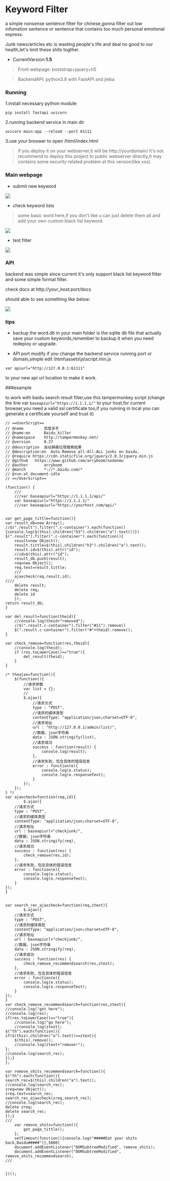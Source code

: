 # Keyword Filter

a simple nonsense sentence filter for chinese,gonna filter out low infomation sentence or sentence that contains too much personal emotional express.

Junk news/articles etc is wasting people's life and deal no good to our health,let's limit these shits togther.

- CurrentVersion:**1.5**

>Front webpage:
bootstrap+jquery+h5

>BackendAPI:
python3.8 with FastAPI and jieba




### Running


1.install necessary python module:

```
pip install fastapi uvicorn
```
2.running backend service in main dir
```
uvicorn main:app --reload --port 61111
```
3.use your broswer to open /html/index.html
>if you deploy it on your webserver,it will be http://yourdomain/
>it's not recommend to deploy this project to public webserver directly,it may contains some security related problem at this version(like xss).


### Main webpage

- submit new keyword

![](/img/1.png)


- check keyword lists
>some basic word here,if you don't like u can just delete them all and add your own custom black list keyword.

![](/img/2.png)

- test filter

![](/img/3.png)


### API

backend was simple since current it's only support black list keyword filter and some simple format filter.

check docs at  http://your_host:port/docs

should able to see something like below:


![](/img/api.png)



### tips

- backup
the word.db in your main folder is the sqlite db file that actually save your custom keywords,remember to backup it when you need redeploy or upgrade.

- API port modify
if you change the backend service running port or domain,simple edit \html\assets\js\script.min.js
```
var apiurl="http://127.0.0.1:61111"
```
to your new api url location to make it work.


###example

to work with baidu search result filter,use this tampermonkey script (change the line var ```baseapiurl="https://1.1.1.1/"``` to your host,for current browser,you need a valid ssl certificate too,if you running in local you can generate a certificate yourself and trust it)

```
// ==UserScript==
// @name         百度杀手
// @name:en      Baidu_killer
// @namespace    http://tampermonkey.net/
// @version      0.27
// @description  自动屏蔽垃圾搜索结果
// @description:en  Auto Remove all-All-ALL junks on baidu.
// @require https://cdn.staticfile.org/jquery/2.0.3/jquery.min.js
// @github	 https://www.github.com/arryboom/nodanmu
// @author       arryboom
// @match        *://*.baidu.com/*
// @run-at document-idle
// ==/UserScript==

(function() {
	///
    ///var baseapiurl="https://1.1.1.1/api/"
	var baseapiurl="https://1.1.1.1/"
	///var baseapiurl="https://yourhost.com/api/"


var get_page_tittle=function(){
var result_db=new Array();
//$(".result").filter(".c-container").each(function(){console.log($(this).children("h3").children("a").text())})
$(".result").filter(".c-container").each(function(){
	result=new Object();
	result.tittle=$(this).children("h3").children("a").text();
	result.id=$(this).attr("id");
	//id=$(this).attr("id");
	result_db.push(result);
	req=new Object();
	req.text=result.tittle;
	///
	ajaxcheck(req,result.id);
////
	delete result;
	delete req;
	delete id
	});
return result_db;
}

var del_result=function(theid){
	//console.log(theid+"removed");
	//$(".result.c-container").filter("#11").remove()
	$(".result.c-container").filter("#"+theid).remove();
}

var check_remove=function(res,theid){
	//console.log(theid);
	if (res.toLowerCase()=="true"){
		del_result(theid);
	}
}

/* theajax=function(){
    $(function(){
        //请求参数
        var list = {};
        //
        $.ajax({
            //请求方式
            type : "POST",
            //请求的媒体类型
            contentType: "application/json;charset=UTF-8",
            //请求地址
            url : "http://127.0.0.1/admin/list/",
            //数据，json字符串
            data : JSON.stringify(list),
            //请求成功
            success : function(result) {
                console.log(result);
            },
            //请求失败，包含具体的错误信息
            error : function(e){
                console.log(e.status);
                console.log(e.responseText);
            }
        });
    });
} */
var ajaxcheck=function(req,id){
		$.ajax({
	//请求方式
	type : "POST",
	//请求的媒体类型
	contentType: "application/json;charset=UTF-8",
	//请求地址
	url : baseapiurl+"checkjunk/",
	//数据，json字符串
	data : JSON.stringify(req),
	//请求成功
	success : function(res) {
		check_remove(res,id);
	},
	//请求失败，包含具体的错误信息
	error : function(e){
		console.log(e.status);
		console.log(e.responseText);
	}
});
}


var search_rec_ajaxcheck=function(req,ztext){
		$.ajax({
	//请求方式
	type : "POST",
	//请求的媒体类型
	contentType: "application/json;charset=UTF-8",
	//请求地址
	url : baseapiurl+"checkjunk/",
	//数据，json字符串
	data : JSON.stringify(req),
	//请求成功
	success : function(res) {
		check_remove_recommendsearch(res,ztext);
	},
	//请求失败，包含具体的错误信息
	error : function(e){
		console.log(e.status);
		console.log(e.responseText);
	}
});
}
var check_remove_recommendsearch=function(res,ztext){
//console.log("got here");
//console.log(res);
if(res.toLowerCase()=="true"){
	//console.log("go here");
	//console.log(ztext);
$("th").each(function(){
if($(this).children("a").text()==ztext){
	$(this).remove();
	//console.log(ztext+"remvoe!");
};
//console.log(search_rec);
});}
};

var remove_shits_recommendsearch=function(){
$("th").each(function(){
search_rec=$(this).children("a").text();
//console.log(search_rec);
zreq=new Object();
zreq.text=search_rec;
search_rec_ajaxcheck(zreq,search_rec);
//console.log(search_rec);
delete zreq;
delete search_rec;
});}
///
	var remove_shits=function(){
		get_page_tittle();
	};
	setTimeout(function(){console.log("#####Eat your shits back,Baidu#####")},5000)
    document.addEventListener("DOMSubtreeModified", remove_shits);
	document.addEventListener("DOMSubtreeModified", remove_shits_recommendsearch);
///


})();
```